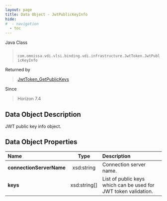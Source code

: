 ```yaml
---
layout: page
title: Data Object - JwtPublicKeyInfo
hide:
#  - navigation
  - toc
---
```






Java Class
> ` com.omnissa.vdi.vlsi.binding.vdi.infrastructure.JwtToken.JwtPublicKeyInfo`

Returned by
> [JwtToken_GetPublicKeys](vdi.infrastructure.JwtToken.md#getPublicKeys)

Since
> Horizon 7.4


## Data Object Description

JWT public key info object.

## Data Object Properties

 Name | Type | Description
:---|:---:|:---
**connectionServerName**|  xsd:string|  Connection server name.
**keys**|  xsd:string[]|  List of public keys which can be used for JWT token validation.


 
